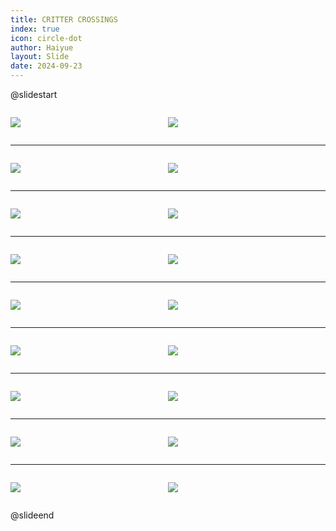 ```yaml
---
title: CRITTER CROSSINGS
index: true
icon: circle-dot
author: Haiyue
layout: Slide
date: 2024-09-23
---
```

 
@slidestart

<div style="display:flex">
<div style="flex:1">

![](/reading/english/Level-N/CRITTER%20CROSSINGS/001.webp)
</div>
<div style="flex:1">

![](/reading/english/Level-N/CRITTER%20CROSSINGS/002.webp)
</div>
</div>

---

<div style="display:flex">
<div style="flex:1">

![](/reading/english/Level-N/CRITTER%20CROSSINGS/003.webp)
</div>
<div style="flex:1">

![](/reading/english/Level-N/CRITTER%20CROSSINGS/004.webp)
</div>
</div>

---

<div style="display:flex">
<div style="flex:1">

![](/reading/english/Level-N/CRITTER%20CROSSINGS/005.webp)
</div>
<div style="flex:1">

![](/reading/english/Level-N/CRITTER%20CROSSINGS/006.webp)
</div>
</div>

---

<div style="display:flex">
<div style="flex:1">

![](/reading/english/Level-N/CRITTER%20CROSSINGS/007.webp)
</div>
<div style="flex:1">

![](/reading/english/Level-N/CRITTER%20CROSSINGS/008.webp)
</div>
</div>

---

<div style="display:flex">
<div style="flex:1">

![](/reading/english/Level-N/CRITTER%20CROSSINGS/009.webp)
</div>
<div style="flex:1">

![](/reading/english/Level-N/CRITTER%20CROSSINGS/010.webp)
</div>
</div>

---

<div style="display:flex">
<div style="flex:1">

![](/reading/english/Level-N/CRITTER%20CROSSINGS/011.webp)
</div>
<div style="flex:1">

![](/reading/english/Level-N/CRITTER%20CROSSINGS/012.webp)
</div>
</div>

---

<div style="display:flex">
<div style="flex:1">

![](/reading/english/Level-N/CRITTER%20CROSSINGS/013.webp)
</div>
<div style="flex:1">

![](/reading/english/Level-N/CRITTER%20CROSSINGS/014.webp)
</div>
</div>

---

<div style="display:flex">
<div style="flex:1">

![](/reading/english/Level-N/CRITTER%20CROSSINGS/015.webp)
</div>
<div style="flex:1">

![](/reading/english/Level-N/CRITTER%20CROSSINGS/016.webp)
</div>
</div>

---

<div style="display:flex">
<div style="flex:1">

![](/reading/english/Level-N/CRITTER%20CROSSINGS/017.webp)
</div>
<div style="flex:1">

![](/reading/english/Level-N/CRITTER%20CROSSINGS/018.webp)
</div>
</div>

@slideend